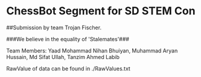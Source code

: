# ChessBot Segment for SD STEM Con
##Submission by team Trojan Fischer.

###We believe in the equality of 'Stalemates'###

Team Members: Yaad Mohammad Nihan Bhuiyan, Muhammad Aryan Hussain, Md Sifat Ullah, Tanzim Ahmed Labib 

RawValue of data can be found in ./RawValues.txt